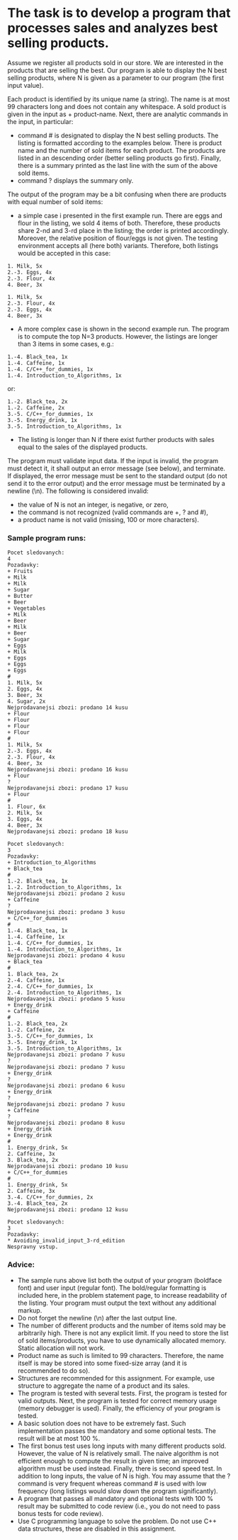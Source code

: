 # The task is to develop a program that processes sales and analyzes best selling products.

Assume we register all products sold in our store. We are interested in the products that are selling the best. Our program is able to display the N best selling products, where N is given as a parameter to our program (the first input value).

Each product is identified by its unique name (a string). The name is at most 99 characters long and does not contain any whitespace. A sold product is given in the input as + product-name. Next, there are analytic commands in the input, in particular:
- command # is designated to display the N best selling products. The listing is formatted according to the examples below. There is product name and the number of sold items for each product. The products are listed in an descending order (better selling products go first). Finally, there is a summary printed as the last line with the sum of the above sold items.
- command ? displays the summary only.

The output of the program may be a bit confusing when there are products with equal number of sold items:
- a simple case i presented in the first example run. There are eggs and flour in the listing, we sold 4 items of both. Therefore, these products share 2-nd and 3-rd place in the listing; the order is printed accordingly. Moreover, the relative position of flour/eggs is not given. The testing environment accepts all (here both) variants. Therefore, both listings would be accepted in this case:
```
1. Milk, 5x
2.-3. Eggs, 4x
2.-3. Flour, 4x
4. Beer, 3x

1. Milk, 5x
2.-3. Flour, 4x
2.-3. Eggs, 4x
4. Beer, 3x
```
- A more complex case is shown in the second example run. The program is to compute the top N=3 products. However, the listings are longer than 3 items in some cases, e.g.:
```
1.-4. Black_tea, 1x
1.-4. Caffeine, 1x
1.-4. C/C++_for_dummies, 1x
1.-4. Introduction_to_Algorithms, 1x
```
or:
```
1.-2. Black_tea, 2x
1.-2. Caffeine, 2x
3.-5. C/C++_for_dummies, 1x
3.-5. Energy_drink, 1x
3.-5. Introduction_to_Algorithms, 1x
```
- The listing is longer than N if there exist further products with sales equal to the sales of the displayed products.

The program must validate input data. If the input is invalid, the program must detect it, it shall output an error message (see below), and terminate. If displayed, the error message must be sent to the standard output (do not send it to the error output) and the error message must be terminated by a newline (\n). The following is considered invalid:
- the value of N is not an integer, is negative, or zero,
- the command is not recognized (valid commands are +, ? and #), 
- a product name is not valid (missing, 100 or more characters).

### Sample program runs:
```
Pocet sledovanych:
4
Pozadavky:
+ Fruits
+ Milk
+ Milk
+ Sugar
+ Butter
+ Beer
+ Vegetables
+ Milk
+ Beer
+ Milk
+ Beer
+ Sugar
+ Eggs
+ Milk
+ Eggs
+ Eggs
+ Eggs
#
1. Milk, 5x
2. Eggs, 4x
3. Beer, 3x
4. Sugar, 2x
Nejprodavanejsi zbozi: prodano 14 kusu
+ Flour
+ Flour
+ Flour
+ Flour
#
1. Milk, 5x
2.-3. Eggs, 4x
2.-3. Flour, 4x
4. Beer, 3x
Nejprodavanejsi zbozi: prodano 16 kusu
+ Flour
?
Nejprodavanejsi zbozi: prodano 17 kusu
+ Flour
#
1. Flour, 6x
2. Milk, 5x
3. Eggs, 4x
4. Beer, 3x
Nejprodavanejsi zbozi: prodano 18 kusu

Pocet sledovanych:
3
Pozadavky:
+ Introduction_to_Algorithms
+ Black_tea
#
1.-2. Black_tea, 1x
1.-2. Introduction_to_Algorithms, 1x
Nejprodavanejsi zbozi: prodano 2 kusu
+ Caffeine
?
Nejprodavanejsi zbozi: prodano 3 kusu
+ C/C++_for_dummies
#
1.-4. Black_tea, 1x
1.-4. Caffeine, 1x
1.-4. C/C++_for_dummies, 1x
1.-4. Introduction_to_Algorithms, 1x
Nejprodavanejsi zbozi: prodano 4 kusu
+ Black_tea
#
1. Black_tea, 2x
2.-4. Caffeine, 1x
2.-4. C/C++_for_dummies, 1x
2.-4. Introduction_to_Algorithms, 1x
Nejprodavanejsi zbozi: prodano 5 kusu
+ Energy_drink
+ Caffeine
#
1.-2. Black_tea, 2x
1.-2. Caffeine, 2x
3.-5. C/C++_for_dummies, 1x
3.-5. Energy_drink, 1x
3.-5. Introduction_to_Algorithms, 1x
Nejprodavanejsi zbozi: prodano 7 kusu
?
Nejprodavanejsi zbozi: prodano 7 kusu
+ Energy_drink
?
Nejprodavanejsi zbozi: prodano 6 kusu
+ Energy_drink
?
Nejprodavanejsi zbozi: prodano 7 kusu
+ Caffeine
?
Nejprodavanejsi zbozi: prodano 8 kusu
+ Energy_drink
+ Energy_drink
#
1. Energy_drink, 5x
2. Caffeine, 3x
3. Black_tea, 2x
Nejprodavanejsi zbozi: prodano 10 kusu
+ C/C++_for_dummies
#
1. Energy_drink, 5x
2. Caffeine, 3x
3.-4. C/C++_for_dummies, 2x
3.-4. Black_tea, 2x
Nejprodavanejsi zbozi: prodano 12 kusu

Pocet sledovanych:
3
Pozadavky:
* Avoiding_invalid_input_3-rd_edition
Nespravny vstup.
```

### Advice:
- The sample runs above list both the output of your program (boldface font) and user input (regular font). The bold/regular formatting is included here, in the problem statement page, to increase readability of the listing. Your program must output the text without any additional markup.
- Do not forget the newline (\n) after the last output line.
- The number of different products and the number of items sold may be arbitrarily high. There is not any explicit limit. If you need to store the list of sold items/products, you have to use dynamically allocated memory. Static allocation will not work.
- Product name as such is limited to 99 characters. Therefore, the name itself is may be stored into some fixed-size array (and it is recommended to do so).
- Structures are recommended for this assignment. For example, use structure to aggregate the name of a product and its sales.
- The program is tested with several tests. First, the program is tested for valid outputs. Next, the program is tested for correct memory usage (memory debugger is used). Finally, the efficiency of your program is tested.
- A basic solution does not have to be extremely fast. Such implementation passes the mandatory and some optional tests. The result will be at most 100 %.
- The first bonus test uses long inputs with many different products sold. However, the value of N is relatively small. The naive algorithm is not efficient enough to compute the result in given time; an improved algorithm must be used instead. Finally, there is second speed test. In addition to long inputs, the value of N is high. You may assume that the ? command is very frequent whereas command # is used with low frequency (long listings would slow down the program significantly).
- A program that passes all mandatory and optional tests with 100 % result may be submitted to code review (i.e., you do not need to pass bonus tests for code review).
- Use C programming language to solve the problem. Do not use C++ data structures, these are disabled in this assignment.
